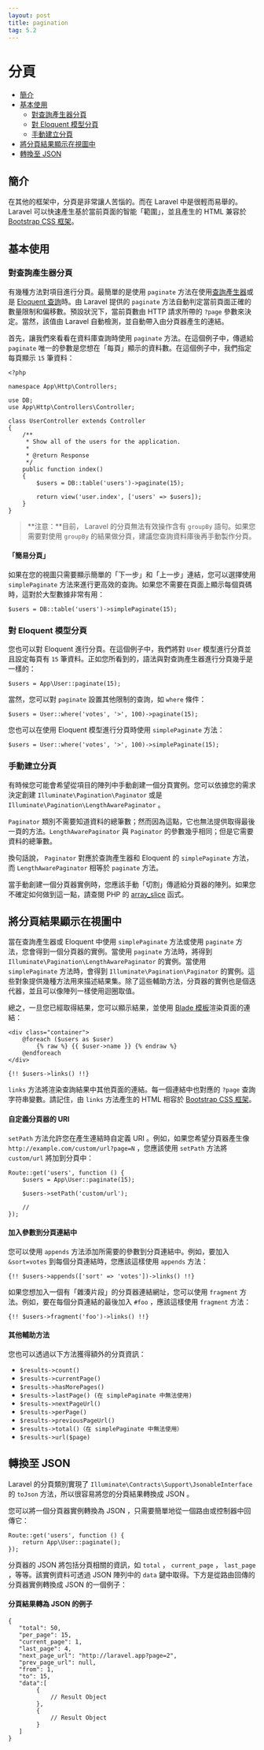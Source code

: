 ```yaml
---
layout: post
title: pagination
tag: 5.2
---
```

# 分頁

- [簡介](#introduction)
- [基本使用](#basic-usage)
    - [對查詢產生器分頁](#paginating-query-builder-results)
    - [對 Eloquent 模型分頁](#paginating-eloquent-results)
    - [手動建立分頁](#manually-creating-a-paginator)
- [將分頁結果顯示在視圖中](#displaying-results-in-a-view)
- [轉換至 JSON](#converting-results-to-json)

<a name="introduction"></a>
## 簡介

在其他的框架中，分頁是非常讓人苦惱的。而在 Laravel 中是很輕而易舉的。 Laravel 可以快速產生基於當前頁面的智能「範圍」，並且產生的 HTML 兼容於 [Bootstrap CSS 框架](http://getbootstrap.com/)。

<a name="basic-usage"></a>
## 基本使用

<a name="paginating-query-builder-results"></a>
### 對查詢產生器分頁

有幾種方法對項目進行分頁。最簡單的是使用 `paginate` 方法在使用[查詢產生器](/laravel_tw/docs/5.2/queries)或是 [Eloquent 查詢](/laravel_tw/docs/5.2/eloquent)時。由 Laravel 提供的 `paginate` 方法自動判定當前頁面正確的數量限制和偏移數。預設狀況下，當前頁數由 HTTP 請求所帶的 `?page` 參數來決定。當然，該值由 Laravel 自動檢測，並自動帶入由分頁器產生的連結。

首先，讓我們來看看在資料庫查詢時使用 `paginate` 方法。在這個例子中，傳遞給 `paginate` 唯一的參數是您想在「每頁」顯示的資料數。在這個例子中，我們指定每頁顯示 `15` 筆資料：

    <?php

    namespace App\Http\Controllers;

    use DB;
    use App\Http\Controllers\Controller;

    class UserController extends Controller
    {
        /**
         * Show all of the users for the application.
         *
         * @return Response
         */
        public function index()
        {
            $users = DB::table('users')->paginate(15);

            return view('user.index', ['users' => $users]);
        }
    }

> **注意：**目前， Laravel 的分頁無法有效操作含有 `groupBy` 語句。如果您需要對使用 `groupBy` 的結果做分頁，建議您查詢資料庫後再手動製作分頁。

#### 「簡易分頁」

如果在您的視圖只需要顯示簡單的「下一步」和「上一步」連結，您可以選擇使用 `simplePaginate` 方法來進行更高效的查詢。如果您不需要在頁面上顯示每個頁碼時，這對於大型數據非常有用：

    $users = DB::table('users')->simplePaginate(15);

<a name="paginating-eloquent-results"></a>
### 對 Eloquent 模型分頁

您也可以對 Eloquent 進行分頁。在這個例子中，我們將對 `User` 模型進行分頁並且設定每頁有 `15` 筆資料。正如您所看到的，語法與對查詢產生器進行分頁幾乎是一樣的：

    $users = App\User::paginate(15);

當然，您可以對 `paginate` 設置其他限制的查詢，如 `where` 條件：

    $users = User::where('votes', '>', 100)->paginate(15);

您也可以在使用 Eloquent 模型進行分頁時使用 `simplePaginate` 方法：

    $users = User::where('votes', '>', 100)->simplePaginate(15);

<a name="manually-creating-a-paginator"></a>
### 手動建立分頁

有時候您可能會希望從項目的陣列中手動創建一個分頁實例。您可以依據您的需求決定創建 `Illuminate\Pagination\Paginator` 或是 `Illuminate\Pagination\LengthAwarePaginator` 。

`Paginator` 類別不需要知道資料的總筆數；然而因為這點，它也無法提供取得最後一頁的方法。`LengthAwarePaginator` 與 `Paginator` 的參數幾乎相同；但是它需要資料的總筆數。

換句話說， `Paginator` 對應於查詢產生器和 Eloquent 的 `simplePaginate` 方法，而 `LengthAwarePaginator` 相等於 `paginate` 方法。

當手動創建一個分頁器實例時，您應該手動「切割」傳遞給分頁器的陣列。如果您不確定如何做到這一點，請查閱 PHP 的 [array_slice](http://php.net/manual/en/function.array-slice.php) 函式。

<a name="displaying-results-in-a-view"></a>
## 將分頁結果顯示在視圖中

當在查詢產生器或 Eloquent 中使用 `simplePaginate` 方法或使用 `paginate` 方法，您會得到一個分頁器的實例。當使用 `paginate` 方法時，將得到 `Illuminate\Pagination\LengthAwarePaginator` 的實例。當使用 `simplePaginate` 方法時，會得到 `Illuminate\Pagination\Paginator` 的實例。這些對象提供幾種方法用來描述結果集。除了這些輔助方法，分頁器的實例也是個迭代器，並且可以像陣列一樣使用迴圈取值。

總之，一旦您已經取得結果，您可以顯示結果，並使用 [Blade 模板](/laravel_tw/docs/5.2/blade)渲染頁面的連結：

    <div class="container">
        @foreach ($users as $user)
            {% raw %} {{ $user->name }} {% endraw %}
        @endforeach
    </div>

    {!! $users->links() !!}

`links` 方法將渲染查詢結果中其他頁面的連結。每一個連結中也對應的 `?page` 查詢字符串變數。請記住，由 `links` 方法產生的 HTML 相容於 [Bootstrap CSS 框架](https://getbootstrap.com)。

#### 自定義分頁器的 URI

`setPath` 方法允許您在產生連結時自定義 URI 。例如，如果您希望分頁器產生像 `http://example.com/custom/url?page=N` ，您應該使用 `setPath` 方法將 `custom/url` 將加到分頁中：

    Route::get('users', function () {
        $users = App\User::paginate(15);

        $users->setPath('custom/url');

        //
    });

#### 加入參數到分頁連結中

您可以使用 `appends` 方法添加所需要的參數到分頁連結中。例如，要加入 `&sort=votes` 到每個分頁連結時，您應該這樣使用 `appends` 方法：

    {!! $users->appends(['sort' => 'votes'])->links() !!}

如果您想加入一個有「雜湊片段」的分頁器連結網址，您可以使用 `fragment` 方法。例如，要在每個分頁連結的最後加入 `#foo` ，應該這樣使用 `fragment` 方法：

    {!! $users->fragment('foo')->links() !!}

#### 其他輔助方法

您也可以透過以下方法獲得額外的分頁資訊：

- `$results->count()`
- `$results->currentPage()`
- `$results->hasMorePages()`
- `$results->lastPage() (在 simplePaginate 中無法使用)`
- `$results->nextPageUrl()`
- `$results->perPage()`
- `$results->previousPageUrl()`
- `$results->total()（在 simplePaginate 中無法使用）`
- `$results->url($page)`

<a name="converting-results-to-json"></a>
## 轉換至 JSON

Laravel 的分頁類別實現了 `Illuminate\Contracts\Support\JsonableInterface` 的 `toJson` 方法，所以很容易將您的分頁結果轉換成 JSON 。

您可以將一個分頁器實例轉換為 JSON ，只需要簡單地從一個路由或控制器中回傳它：

    Route::get('users', function () {
        return App\User::paginate();
    });

分頁器的 JSON 將包括分頁相關的資訊，如 `total` ， `current_page` ， `last_page` ，等等。該實例資料可透過 JSON 陣列中的 `data` 鍵中取得。下方是從路由回傳的分頁器實例轉換成 JSON 的一個例子：

#### 分頁結果轉為 JSON 的例子

    {
       "total": 50,
       "per_page": 15,
       "current_page": 1,
       "last_page": 4,
       "next_page_url": "http://laravel.app?page=2",
       "prev_page_url": null,
       "from": 1,
       "to": 15,
       "data":[
            {
                // Result Object
            },
            {
                // Result Object
            }
       ]
    }
